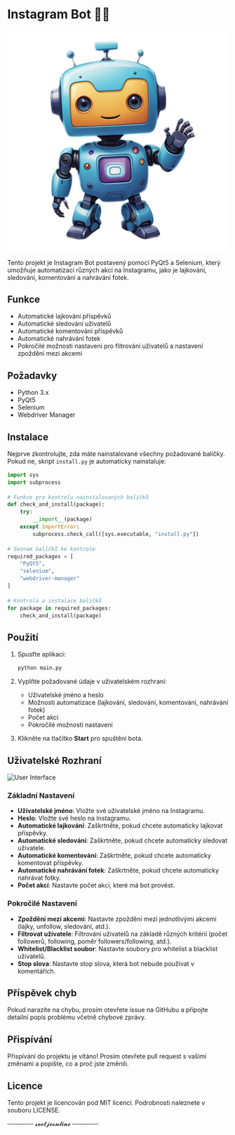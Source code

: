 # Instagram Bot 🤖📸

![Instagram Bot](igbot.png)

Tento projekt je Instagram Bot postavený pomocí PyQt5 a Selenium, který umožňuje automatizaci různých akcí na Instagramu, jako je lajkování, sledování, komentování a nahrávání fotek.

## Funkce
- Automatické lajkování příspěvků
- Automatické sledování uživatelů
- Automatické komentování příspěvků
- Automatické nahrávání fotek
- Pokročilé možnosti nastavení pro filtrování uživatelů a nastavení zpoždění mezi akcemi

## Požadavky
- Python 3.x
- PyQt5
- Selenium
- Webdriver Manager

## Instalace
Nejprve zkontrolujte, zda máte nainstalované všechny požadované balíčky. Pokud ne, skript `install.py` je automaticky nainstaluje:

```python
import sys
import subprocess

# Funkce pro kontrolu nainstalovaných balíčků
def check_and_install(package):
    try:
        __import__(package)
    except ImportError:
        subprocess.check_call([sys.executable, "install.py"])

# Seznam balíčků ke kontrole
required_packages = [
    "PyQt5",
    "selenium",
    "webdriver-manager"
]

# Kontrola a instalace balíčků
for package in required_packages:
    check_and_install(package)
```

## Použití
1. Spusťte aplikaci:

    ```bash
    python main.py
    ```

2. Vyplňte požadované údaje v uživatelském rozhraní:
    - Uživatelské jméno a heslo
    - Možnosti automatizace (lajkování, sledování, komentování, nahrávání fotek)
    - Počet akcí
    - Pokročilé možnosti nastavení

3. Klikněte na tlačítko **Start** pro spuštění bota.

## Uživatelské Rozhraní
![User Interface](https://example.com/ui_screenshot.png)

### Základní Nastavení
- **Uživatelské jméno**: Vložte své uživatelské jméno na Instagramu.
- **Heslo**: Vložte své heslo na Instagramu.
- **Automatické lajkování**: Zaškrtněte, pokud chcete automaticky lajkovat příspěvky.
- **Automatické sledování**: Zaškrtněte, pokud chcete automaticky sledovat uživatele.
- **Automatické komentování**: Zaškrtněte, pokud chcete automaticky komentovat příspěvky.
- **Automatické nahrávání fotek**: Zaškrtněte, pokud chcete automaticky nahrávat fotky.
- **Počet akcí**: Nastavte počet akcí, které má bot provést.

### Pokročilé Nastavení
- **Zpoždění mezi akcemi**: Nastavte zpoždění mezi jednotlivými akcemi (lajky, unfollow, sledování, atd.).
- **Filtrovat uživatele**: Filtrování uživatelů na základě různých kritérií (počet followerů, following, poměr followers/following, atd.).
- **Whitelist/Blacklist soubor**: Nastavte soubory pro whitelist a blacklist uživatelů.
- **Stop slova**: Nastavte stop slova, která bot nebude používat v komentářích.

## Příspěvek chyb
Pokud narazíte na chybu, prosím otevřete issue na GitHubu a připojte detailní popis problému včetně chybové zprávy.

## Přispívání
Přispívání do projektu je vítáno! Prosím otevřete pull request s vašimi změnami a popište, co a proč jste změnili.

## Licence
Tento projekt je licencován pod MIT licencí. Podrobnosti naleznete v souboru LICENSE.

  ────── 𝓼𝓿𝓮𝓽𝓳𝓮𝓸𝓷𝓵𝓲𝓷𝓮 ──────     
